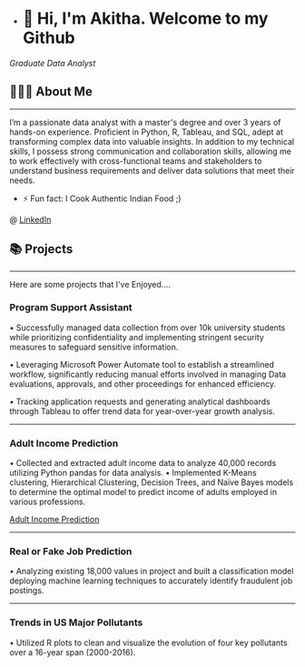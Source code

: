 - # 👋 Hi, I'm Akitha. Welcome to my Github
*Graduate Data Analyst*

## 🙋🏻‍♀️ About Me
--------------------------------------------------------------------------------------------------------------------------------------

I’m a passionate data analyst with a master's degree and over 3 years of hands-on experience. Proficient in Python, R, Tableau, and SQL, adept at transforming complex data into valuable insights. In addition to my technical skills, I possess strong communication and collaboration skills, allowing me to work effectively with cross-functional teams and stakeholders to understand business requirements and deliver data solutions that meet their needs.

- ⚡ Fun fact: I Cook Authentic Indian Food ;)

@ [LinkedIn](https://www.linkedin.com/in/akitha-pinisetti/)


## 📚 Projects
-------------------------------------------------------------------------------------------------------------------------------------
Here are some projects that I've Enjoyed.... 

### Program Support Assistant 

•	Successfully managed data collection from over 10k university students while prioritizing confidentiality and implementing stringent security measures to safeguard sensitive information. 

•	Leveraging Microsoft Power Automate tool to establish a streamlined workflow, significantly reducing manual efforts involved in managing Data evaluations, approvals, and other proceedings for enhanced efficiency.

•	Tracking application requests and generating analytical dashboards through Tableau to offer trend data for year-over-year growth analysis.

------------------------------------------------------------------------------------------------------------------------------------

### Adult Income Prediction

•	Collected and extracted adult income data to analyze 40,000 records utilizing Python pandas for data analysis.
•	Implemented K-Means clustering, Hierarchical Clustering, Decision Trees, and Naïve Bayes models to determine the optimal model to predict income of adults employed in various professions.

 [Adult Income Prediction](https://adults-income-prediction2.webnode.page/)

------------------------------------------------------------------------------------------------------------------------------------

### Real or Fake Job Prediction

•	Analyzing existing 18,000 values in project and built a classification model deploying machine learning techniques to accurately identify fraudulent job postings.

------------------------------------------------------------------------------------------------------------------------------------

### Trends in US Major Pollutants	

•	Utilized R plots to clean and visualize the evolution of four key pollutants over a 16-year span (2000-2016).


<!---
AkithaPinisetti2107/AkithaPinisetti2107 is a ✨ special ✨ repository because its `README.md` (this file) appears on your GitHub profile.
You can click the Preview link to take a look at your changes.
--->
